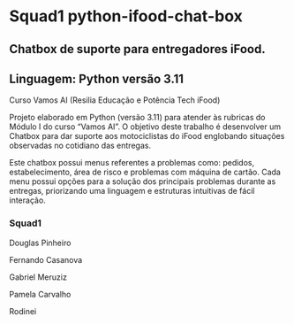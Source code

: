 # Squad1 python-ifood-chat-box


## Chatbox de suporte para entregadores iFood.
## Linguagem: Python versão 3.11

Curso Vamos AI (Resilia Educação e Potência Tech iFood)

Projeto elaborado em Python (versão 3.11) para atender às rubricas do Módulo I do curso “Vamos AI”. O objetivo deste trabalho é desenvolver um Chatbox para dar suporte aos motociclistas do iFood englobando situações observadas no cotidiano das entregas.

Este chatbox possui menus referentes a problemas como: pedidos, estabelecimento, área de risco e problemas com máquina de cartão. 
Cada menu possui opções para a solução dos principais problemas durante as entregas, priorizando uma linguagem e estruturas intuitivas de fácil interação.

### Squad1

Douglas Pinheiro

Fernando Casanova

Gabriel Meruziz

Pamela Carvalho

Rodinei

